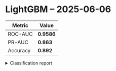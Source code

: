# LightGBM – 2025-06-06

| Metric | Value |
|--------|-------|
| ROC-AUC | **0.9586** |
| PR-AUC  | **0.863** |
| Accuracy| **0.892** |

<details><summary>Classification report</summary>

```
              precision    recall  f1-score   support

           0      0.978     0.884     0.929    215350
           1      0.665     0.921     0.772     53712

    accuracy                          0.892    269062
   macro avg      0.822     0.903     0.851    269062
weighted avg      0.916     0.892     0.898    269062

```
</details>

